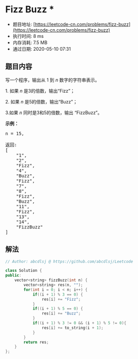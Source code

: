 # Fizz Buzz *
- 题目地址: [https://leetcode-cn.com/problems/fizz-buzz](https://leetcode-cn.com/problems/fizz-buzz)
- 执行时间: 8 ms
- 内存消耗: 7.5 MB
- 通过日期: 2020-05-10 07:31

## 题目内容
<p>写一个程序，输出从 1 到 <em>n</em> 数字的字符串表示。</p>

<p>1. 如果 <em>n </em>是3的倍数，输出“Fizz”；</p>

<p>2. 如果 <em>n </em>是5的倍数，输出“Buzz”；</p>

<p>3.如果 <em>n </em>同时是3和5的倍数，输出 “FizzBuzz”。</p>

<p><strong>示例：</strong></p>

<pre>n = 15,

返回:
[
    "1",
    "2",
    "Fizz",
    "4",
    "Buzz",
    "Fizz",
    "7",
    "8",
    "Fizz",
    "Buzz",
    "11",
    "Fizz",
    "13",
    "14",
    "FizzBuzz"
]
</pre>


## 解法
```cpp
// Author: abcdlsj @ https://github.com/abcdlsj/Leetcode

class Solution {
public:
    vector<string> fizzBuzz(int n) {
        vector<string> res(n, "");
        for(int i = 0; i < n; i++) {
            if((i + 1) % 3 == 0) {
                res[i] += "Fizz";
            }
            if((i + 1) % 5 == 0) {
                res[i] += "Buzz";
            } 
            if((i + 1) % 3 != 0 && (i + 1) % 5 != 0){
                res[i] += to_string(i + 1);
            } 
        }
        return res;
    }
};

```